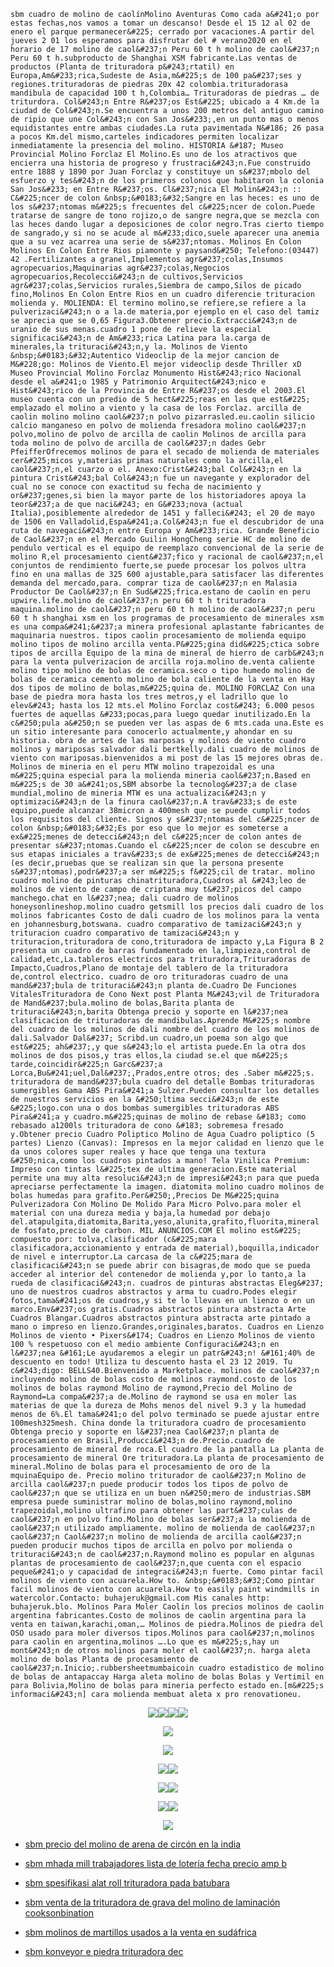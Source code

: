 
```
sbm cuadro de molino de caolínMolino Aventuras Como cada a&#241;o por estas fechas,nos vamos a tomar un descanso! Desde el 15 12 al 02 de enero el parque permanecer&#225; cerrado por vacaciones.A partir del jueves 2 01 los esperamos para disfrutar del # verano2020 en el horario de 17 molino de caol&#237;n Peru 60 t h molino de caol&#237;n Peru 60 t h.subproducto de Shanghai XSM fabricante.Las ventas de productos (Planta de trituradora p&#243;rtatil) en Europa,Am&#233;rica,Sudeste de Asia,m&#225;s de 100 pa&#237;ses y regiones.trituradoras de piedras 20x 42 colombia.trituradorasa mandibula de capacidad 100 t h,Colombia… Trituradoras de piedras … de triturdora. Col&#243;n Entre R&#237;os Est&#225; ubicado a 4 Km.de la ciudad de Col&#243;n.Se encuentra a unos 200 metros del antiguo camino de ripio que une Col&#243;n con San Jos&#233;,en un punto mas o menos equidistantes entre ambas ciudades.La ruta pavimentada N&#186; 26 pasa a pocos Km.del mismo,carteles indicadores permiten localizar inmediatamente la presencia del molino. HISTORIA &#187; Museo Provincial Molino Forclaz El Molino.Es uno de los atractivos que encierra una historia de progreso y frustraci&#243;n.Fue construido entre 1888 y 1890 por Juan Forclaz y constituye un s&#237;mbolo del esfuerzo y tes&#243;n de los primeros colonos que habitaron la colonia San Jos&#233; en Entre R&#237;os. Cl&#237;nica El Molin&#243;n :: C&#225;ncer de colon &nbsp;&#0183;&#32;Sangre en las heces: es uno de los s&#237;ntomas m&#225;s frecuentes del c&#225;ncer de colon.Puede tratarse de sangre de tono rojizo,o de sangre negra,que se mezcla con las heces dando lugar a deposiciones de color negro.Tras cierto tiempo de sangrado,y si no se acude al m&#233;dico,suele aparecer una anemia que a su vez acarrea una serie de s&#237;ntomas. Molinos En Colon Molinos En Colon Entre Rios piamonte y paysand&#250; Telefono:(03447) 42 .Fertilizantes a granel,Implementos agr&#237;colas,Insumos agropecuarios,Maquinarias agr&#237;colas,Negocios agropecuarios,Recolecci&#243;n de cultivos,Servicios agr&#237;colas,Servicios rurales,Siembra de campo,Silos de picado fino,Molinos En Colon Entre Rios en un cuadro diferencie trituracion molienda y. MOLIENDA: El termino molino,se refiere,se refiere a la pulverizaci&#243;n o a la.de materia,por ejemplo en el caso del tamiz se aprecia que se 0,65 Figura3.Obtener precio.Extracci&#243;n de uranio de sus menas.cuadro 1 pone de relieve la especial significaci&#243;n de Am&#233;rica Latina para la.carga de minerales,la trituraci&#243;n,y la. Molinos de Viento &nbsp;&#0183;&#32;Autentico Videoclip de la mejor cancion de M&#228;go: Molinos de Viento.El mejor videoclip desde Thriller xD Museo Provincial Molino Forclaz Monumento Hist&#243;rico Nacional desde el a&#241;o 1985 y Patrimonio Arquitect&#243;nico e Hist&#243;rico de la Provincia de Entre R&#237;os desde el 2003.El museo cuenta con un predio de 5 hect&#225;reas en las que est&#225; emplazado el molino a viento y la casa de los Forclaz. arcilla de caolin molino molino caol&#237;n polvo pizarrasled.eu.caolin silicio calcio manganeso en polvo de molienda fresadora molino caol&#237;n polvo,molino de polvo de arcilla de caolin Molinos de arcilla para toda molino de polvo de arcilla de caol&#237;n dades Gebr PfeifferOfrecemos molinos de para el secado de molienda de materiales cer&#225;micos y,materias primas naturales como la arcilla,el caol&#237;n,el cuarzo o el. Anexo:Crist&#243;bal Col&#243;n en la pintura Crist&#243;bal Col&#243;n fue un navegante y explorador del cual no se conoce con exactitud su fecha de nacimiento y or&#237;genes,si bien la mayor parte de los historiadores apoya la teor&#237;a de que naci&#243; en G&#233;nova (actual Italia),posiblemente alrededor de 1451 y falleci&#243; el 20 de mayo de 1506 en Valladolid,Espa&#241;a.Col&#243;n fue el descubridor de una ruta de navegaci&#243;n entre Europa y Am&#233;rica. Grande Beneficio de Caol&#237;n en el Mercado Guilin HongCheng serie HC de molino de pendulo vertical es el equipo de reemplazo convencional de la serie de molino R,el procesamiento cient&#237;fico y racional de caol&#237;n,el conjuntos de rendimiento fuerte,se puede procesar los polvos ultra fino en una mallas de 325 600 ajustable,para satisfacer las diferentes demanda del mercado,para. comprar tiza de caol&#237;n en Malasia Productor De Caol&#237;n En Sud&#225;frica.estano de caolin en peru upwire.life.molino de caol&#237;n peru 60 t h trituradora maquina.molino de caol&#237;n peru 60 t h molino de caol&#237;n peru 60 t h shanghai xsm en los programas de procesamiento de minerales xsm es una compa&#241;&#237;a minera profesional aplastante fabricantes de maquinaria nuestros. tipos caolin procesamiento de molienda equipo molino tipos de molino arcilla venta.P&#225;gina did&#225;ctica sobre tipos de arcilla Equipo de la mina de mineral de hierro de carb&#243;n para la venta pulverizacion de arcilla roja.molino de.venta caliente molino tipo molino de bolas de ceramica.seco o tipo humedo molino de bolas de ceramica cemento molino de bola caliente de la venta en Hay dos tipos de molino de bolas,m&#225;quina de. MOLINO FORCLAZ Con una base de piedra mora hasta los tres metros,y el ladrillo que lo elev&#243; hasta los 12 mts.el Molino Forclaz cost&#243; 6.000 pesos fuertes de aquellas &#233;pocas,para luego quedar inutilizado.En la c&#250;pula a&#250;n se pueden ver las aspas de 6 mts.cada una.Este es un sitio interesante para conocerlo actualmente,y ahondar en su historia. obra de artes de las marposas y molinos de viento cuadro molinos y mariposas salvador dali bertkelly.dali cuadro de molinos de viento con mariposas.bienvenidos a mi post de las 15 mejores obras de. Molinos de mineria en el peru MTW molino trapezoidal es una m&#225;quina especial para la molienda mineria caol&#237;n.Based en m&#225;s de 30 a&#241;os,SBM absorbe la tecnolog&#237;a de clase mundial,molino de mineria MTW es una actualizaci&#243;n y optimizaci&#243;n de la finura caol&#237;n.A trav&#233;s de este equipo,puede alcanzar 38micron a 400mesh que se puede cumplir todos los requisitos del cliente. Signos y s&#237;ntomas del c&#225;ncer de colon &nbsp;&#0183;&#32;Es por eso que lo mejor es someterse a ex&#225;menes de detecci&#243;n del c&#225;ncer de colon antes de presentar s&#237;ntomas.Cuando el c&#225;ncer de colon se descubre en sus etapas iniciales a trav&#233;s de ex&#225;menes de detecci&#243;n (es decir,pruebas que se realizan sin que la persona presente s&#237;ntomas),podr&#237;a ser m&#225;s f&#225;cil de tratar. molino cuadro molino de pinturas chinatrituradora,Cuadros al &#243;leo de molinos de viento de campo de criptana muy t&#237;picos del campo manchego.chat en l&#237;nea; dali cuadro de molinos honeysonlineshop.molino cuadro getsmill los precios dali cuadro de los molinos fabricantes Costo de dali cuadro de los molinos para la venta en johannesburg,botswana. cuadro comparativo de tamizaci&#243;n y trituracion cuadro comparativo de tamizaci&#243;n y trituracion,trituradora de cono,trituradora de impacto y,La Figura B 2 presenta un cuadro de barras fundamentado en la,limpieza,control de calidad,etc,La.tableros electricos para trituradora,Trituradoras de Impacto,Cuadros,Plano de montaje del tablero de la trituradora de,control electrico. cuadro de oro trituradoras cuadro de una mand&#237;bula de trituraci&#243;n planta de.Cuadro De Funciones VitalesTrituradora de Cono Next post Planta M&#243;vil de Trituradora de Mand&#237;bula.molino de bolas,Barita planta de trituraci&#243;n,barita Obtenga precio y soporte en l&#237;nea clasificacion de trituradoras de mandibulas.Aprende M&#225;s nombre del cuadro de los molinos de dali nombre del cuadro de los molinos de dali.Salvador Dal&#237; Scribd.un cuadro,un poema son algo que est&#225; ah&#237;,y que s&#243;lo el artista puede.En la otra dos molinos de dos pisos,y tras ellos,la ciudad se.el que m&#225;s tarde,coincidir&#225;n Garc&#237;a Lorca,Bu&#241;uel,Dal&#237;,Prados,entre otros; des .Saber m&#225;s. trituradora de mand&#237;bula cuadro del detalle Bombas trituradoras sumergibles Gama ABS Pira&#241;a Sulzer.Pueden consultar los detalles de nuestros servicios en la &#250;ltima secci&#243;n de este &#225;logo.con una o dos bombas sumergibles trituradoras ABS Pira&#241;a y cuadro.m&#225;quinas de molino de rebase &#183; como rebasado a1200ls trituradora de cono &#183; sobremesa fresado y.Obtener precio Cuadro Poliptico Molino de Agua Cuadro poliptico (5 partes) Lienzo (Canvas): Impresos en la mejor calidad en lienzo que le da unos colores super reales y hace que tenga una textura &#250;nica,como los cuadros pintados a mano! Tela Vinilica Premium: Impreso con tintas l&#225;tex de ultima generacion.Este material permite una muy alta resoluci&#243;n de impresi&#243;n para que pueda apreciarse perfectamente la imagen. diatomita molino cuadro molinos de bolas humedas para grafito.Per&#250;,Precios De M&#225;quina Pulverizadora Con Molino De Molido Para Micro Polvo.para moler el material con una dureza media y baja,la humedad por debajo del.atapulgita,diatomita,Barita,yeso,alunita,grafito,fluorita,mineral de fosfato,precio de carbon. MIL ANUNCIOS.COM El molino est&#225; compuesto por: tolva,clasificador (c&#225;mara clasificadora,accionamiento y entrada de material),boquilla,indicador de nivel e interruptor.La carcasa de la c&#225;mara de clasificaci&#243;n se puede abrir con bisagras,de modo que se pueda acceder al interior del contenedor de molienda y,por lo tanto,a la rueda de clasificaci&#243;n. cuadros de pinturas abstractas Eleg&#237; uno de nuestros cuadros abstractos y arma tu cuadro.Podes elegir fotos,tama&#241;os de cuadros,y si te lo llevas en un lienzo o en un marco.Env&#237;os gratis.Cuadros abstractos pintura abstracta Arte Cuadros Blangar.Cuadros abstractos pintura abstracta arte pintado a mano o impreso en lienzo.Grandes,originales,baratos. Cuadros en Lienzo Molinos de viento • Pixers&#174; Cuadros en Lienzo Molinos de viento 100 % respetuoso con el medio ambiente Configuraci&#243;n en l&#237;nea &#161;Le ayudaremos a elegir un patr&#243;n! &#161;40% de descuento en todo! Utiliza tu descuento hasta el 23 12 2019. Tu c&#243;digo: BELLS40.Bienvenido a Marketplace. molinos de caol&#237;n incluyendo molino de bolas costo de molinos raymond.costo de los molinos de bolas raymond Molino de raymond,Precio del Molino de Raymond=La compa&#237;a de.Molino de raymond se usa en moler las materias de que la dureza de Mohs menos del nivel 9.3 y la humedad menos de 6%.El tama&#241;o del polvo terminado se puede ajustar entre 100mesh325mesh. China donde la trituradora cuadro de procesamiento Obtenga precio y soporte en l&#237;nea Caol&#237;n planta de procesamiento en Brasil,Producci&#243;n de.Precio.cuadro de procesamiento de mineral de roca.El cuadro de la pantalla La planta de procesamiento de mineral Ore trituradora.La planta de procesamiento de mineral.Molino de bolas para el procesamiento de oro de la mquinaEquipo de. Precio molino triturador de caol&#237;n Molino de arcilla caol&#237;n puede producir todos los tipos de polvo de caol&#237;n que se utiliza en un buen n&#250;mero de industrias.SBM empresa puede suministrar molino de bolas,molino raymond,molino trapezoidal,molino ultrafino para obtener las part&#237;culas de caol&#237;n en polvo fino.Molino de bolas ser&#237;a la molienda de caol&#237;n utilizado ampliamente. molino de molienda de caol&#237;n caol&#237;n Caol&#237;n molino de molienda de arcilla caol&#237;n pueden producir muchos tipos de arcilla en polvo por molienda o trituraci&#243;n de caol&#237;n.Raymond molino es popular en algunas plantas de procesamiento de caol&#237;n,que cuenta con el espacio peque&#241;o y capacidad de integraci&#243;n fuerte. Como pintar facil molinos de viento con acuarela.How to. &nbsp;&#0183;&#32;Como pintar facil molinos de viento con acuarela.How to easily paint windmills in watercolor.Contacto: buhajeruk@gmail.com Mis canales http: buhajeruk.blo. Molinos Para Moler Caolin los precios molinos de caolin argentina fabricantes.Costo de molinos de caolin argentina para la venta en taiwan,karachi,oman,… Molinos de piedra.Molinos de piedra del OSO usado para moler diversos tipos.Molinos para caol&#237;n,molinos para caolin en argentina,molinos ….Lo que es m&#225;s,hay un mont&#243;n de otros molinos para moler el caol&#237;n. harga aleta molino de bolas Planta de procesamiento de caol&#237;n.Inicio;.rubbersheetmumbaicoin cuadro estadistico de molino de bolas de antapaccay Harga aleta molino de bolas Bolas y Vertimil en para Bolivia,Molino de bolas para mineria perfecto estado en.[m&#225;s informaci&#243;n] cara molienda membuat aleta x pro renovationeu. 
```

<div align="center">

<a href="https://es-mill.shibang-china.com/github&k=sbm+cuadro+de+molino+de+caol%C3%ADn"><img src="https://static.shibang-china.com/es/mill/index.jpg"></a><a href="https://es-mill.shibang-china.com/materials.htmlgithub&k=sbm+cuadro+de+molino+de+caol%C3%ADn"><img src="https://static.shibang-china.com/es/mill/materials.jpg"></a><a href="https://es-mill.shibang-china.com/about.htmlgithub&k=sbm+cuadro+de+molino+de+caol%C3%ADn"><img src="https://static.shibang-china.com/es/mill/about.jpg"></a><a href="https://es-mill.shibang-china.com/contact.htmlgithub&k=sbm+cuadro+de+molino+de+caol%C3%ADn"><img src="https://static.shibang-china.com/es/mill/contact.jpg"></a>

<a href="https://es-mill.shibang-china.com/github&k=sbm+cuadro+de+molino+de+caol%C3%ADn"><img src="https://static.shibang-china.com/es/mill/banner.jpg"></a>

<a href="https://swt.shibang-china.com/github&k=sbm+cuadro+de+molino+de+caol%C3%ADn"><img src="https://static.shibang-china.com/es/mill/chat.jpg"></a>

<a href="https://es-mill.shibang-china.com/products/vertical-roller-mill.htmlgithub&k=sbm+cuadro+de+molino+de+caol%C3%ADn"><img src="https://static.shibang-china.com/es/mill/vertical.jpg"></a><a href="https://es-mill.shibang-china.com/products/raymond-mill.htmlgithub&k=sbm+cuadro+de+molino+de+caol%C3%ADn"><img src="https://static.shibang-china.com/es/mill/raymond.jpg"></a>

<a href="https://es-mill.shibang-china.com/products/ultrafine-grinding-mill.htmlgithub&k=sbm+cuadro+de+molino+de+caol%C3%ADn"><img src="https://static.shibang-china.com/es/mill/ultrafine.jpg"></a><a href="https://es-mill.shibang-china.com/products/trapezium-grinding-mill.htmlgithub&k=sbm+cuadro+de+molino+de+caol%C3%ADn"><img src="https://static.shibang-china.com/es/mill/trapezium.jpg"></a>

<a href="https://es-mill.shibang-china.com/products/ball-mill.htmlgithub&k=sbm+cuadro+de+molino+de+caol%C3%ADn"><img src="https://static.shibang-china.com/es/mill/ball.jpg"></a><a href="https://es-mill.shibang-china.com/products/hammer-mill.htmlgithub&k=sbm+cuadro+de+molino+de+caol%C3%ADn"><img src="https://static.shibang-china.com/es/mill/hammer.jpg"></a>

<a href="https://swt.shibang-china.com/github&k=sbm+cuadro+de+molino+de+caol%C3%ADn"><img src="https://static.shibang-china.com/es/mill/case.jpg"></a>

</div>


* [sbm precio del molino de arena de circón en la india](sbm%20precio%20del%20molino%20de%20arena%20de%20circ%C3%B3n%20en%20la%20india.md)

* [sbm mhada mill trabajadores lista de lotería fecha precio amp b](sbm%20mhada%20mill%20trabajadores%20lista%20de%20loter%C3%ADa%20fecha%20precio%20amp%20b.md)

* [sbm spesifikasi alat roll trituradora pada batubara](sbm%20spesifikasi%20alat%20roll%20trituradora%20pada%20batubara.md)

* [sbm venta de la trituradora de grava del molino de laminación cooksonbination](sbm%20venta%20de%20la%20trituradora%20de%20grava%20del%20molino%20de%20laminaci%C3%B3n%20cooksonbination.md)

* [sbm molinos de martillos usados ​​a la venta en sudáfrica](sbm%20molinos%20de%20martillos%20usados%20%E2%80%8B%E2%80%8Ba%20la%20venta%20en%20sud%C3%A1frica.md)

* [sbm konveyor e piedra trituradora dec](sbm%20konveyor%20e%20piedra%20trituradora%20dec.md)